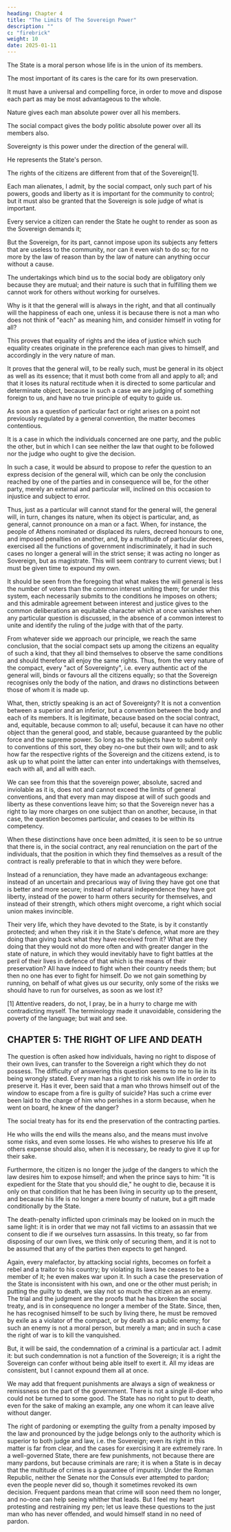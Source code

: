 ```yaml
---
heading: Chapter 4
title: "The Limits Of The Sovereign Power"
description: ""
c: "firebrick"
weight: 10
date: 2025-01-11
---
```



The State is a moral person whose life is in the union of its members.

The most important of its cares is the care for its own preservation.

It must have a universal and compelling force, in order to move and dispose each part as may be most advantageous to the whole.

Nature gives each man absolute power over all his members.

The social compact gives the body politic absolute power over all its members also.

Sovereignty is this power under the direction of the general will.

He represents the State's person.


<!-- , we have to consider the private persons composing it, whose life and liberty are naturally independent of it. -->

<!-- We are bound then to distinguish clearly between  -->

The rights of the citizens are different from that of the Sovereign[1].

 <!-- and between the duties the former have to fulfil as subjects, and the natural rights they should enjoy as men. -->

Each man alienates, I admit, by the social compact, only such part of his powers, goods and liberty as it is important for the community to control; but it must also be granted that the Sovereign is sole judge of what is important.

Every service a citizen can render the State he ought to render as soon as the Sovereign demands it; 

But the Sovereign, for its part, cannot impose upon its subjects any fetters that are useless to the community, nor can it even wish to do so; for no more by the law of reason than by the law of nature can anything occur without a cause.

The undertakings which bind us to the social body are obligatory only because they are mutual; and their nature is such that in fulfilling them we cannot work for others without working for ourselves.

Why is it that the general will is always in the right, and that all continually will the happiness of each one, unless it is because there is not a man who does not think of "each" as meaning him, and consider himself in voting for all? 

This proves that equality of rights and the idea of justice which such equality creates originate in the preference each man gives to himself, and accordingly in the very nature of man. 

It proves that the general will, to be really such, must be general in its object as well as its essence; that it must both come from all and apply to all; and that it loses its natural rectitude when it is directed to some particular and determinate object, because in such a case we are judging of something foreign to us, and have no true principle of equity to guide us.

As soon as a question of particular fact or right arises on a point not previously regulated by a general convention, the matter becomes contentious.

It is a case in which the individuals concerned are one party, and the public the other, but in which I can see neither the law that ought to be followed nor the judge who ought to give the decision. 

In such a case, it would be absurd to propose to refer the question to an express decision of the general will, which can be only the conclusion reached by one of the parties and in consequence will be, for the other party, merely an external and particular will, inclined on this occasion to injustice and subject to error. 

Thus, just as a particular will cannot stand for the general will, the general will, in turn, changes its nature, when its object is particular, and, as general, cannot pronounce on a man or a fact. When, for instance, the people of Athens nominated or displaced its rulers, decreed honours to one, and imposed penalties on another, and, by a multitude of particular decrees, exercised all the functions of government indiscriminately, it had in such cases no longer a general will in the strict sense; it was acting no longer as Sovereign, but as magistrate. This will seem contrary to current views; but I must be given time to expound my own.

It should be seen from the foregoing that what makes the will general is less the number of voters than the common interest uniting them; for under this system, each necessarily submits to the conditions he imposes on others; and this admirable agreement between interest and justice gives to the common deliberations an equitable character which at once vanishes when any particular question is discussed, in the absence of a common interest to unite and identify the ruling of the judge with that of the party.

From whatever side we approach our principle, we reach the same conclusion, that the social compact sets up among the citizens an equality of such a kind, that they all bind themselves to observe the same conditions and should therefore all enjoy the same rights. Thus, from the very nature of the compact, every "act of Sovereignty", i.e. every authentic act of the general will, binds or favours all the citizens equally; so that the Sovereign recognises only the body of the nation, and draws no distinctions between those of whom it is made up.

What, then, strictly speaking is an act of Sovereignty? It is not a convention between a superior and an inferior, but a convention between the body and each of its members. It is legitimate, because based on the social contract, and, equitable, because common to all; useful, because it can have no other object than the general good, and stable, because guaranteed by the public force and the supreme power. So long as the subjects have to submit only to conventions of this sort, they obey no-one but their own will; and to ask how far the respective rights of the Sovereign and the citizens extend, is to ask up to what point the latter can enter into undertakings with themselves, each with all, and all with each.

We can see from this that the sovereign power, absolute, sacred and inviolable as it is, does not and cannot exceed the limits of general conventions, and that every man may dispose at will of such goods and liberty as these conventions leave him; so that the Sovereign never has a right to lay more charges on one subject than on another, because, in that case, the question becomes particular, and ceases to be within its competency.

When these distinctions have once been admitted, it is seen to be so untrue that there is, in the social contract, any real renunciation on the part of the individuals, that the position in which they find themselves as a result of the contract is really preferable to that in which they were before.

Instead of a renunciation, they have made an advantageous exchange: instead of an uncertain and precarious way of living they have got one that is better and more secure; instead of natural independence they have got liberty, instead of the power to harm others security for themselves, and instead of their strength, which others might overcome, a right which social union makes invincible.

Their very life, which they have devoted to the State, is by it constantly protected; and when they risk it in the State's defence, what more are they doing than giving back what they have received from it? What are they doing that they would not do more often and with greater danger in the state of nature, in which they would inevitably have to fight battles at the peril of their lives in defence of that which is the means of their preservation? All have indeed to fight when their country needs them; but then no one has ever to fight for himself. Do we not gain something by running, on behalf of what gives us our security, only some of the risks we should have to run for ourselves, as soon as we lost it?

[1] Attentive readers, do not, I pray, be in a hurry to charge me with contradicting myself. The terminology made it unavoidable, considering the poverty of the language; but wait and see.


## CHAPTER 5: THE RIGHT OF LIFE AND DEATH

The question is often asked how individuals, having no right to dispose of their own lives, can transfer to the Sovereign a right which they do not possess. The difficulty of answering this question seems to me to lie in its being wrongly stated. Every man has a right to risk his own life in order to preserve it. Has it ever, been said that a man who throws himself out of the window to escape from a fire is guilty of suicide? Has such a crime ever been laid to the charge of him who perishes in a storm because, when he went on board, he knew of the danger?

The social treaty has for its end the preservation of the contracting parties.

He who wills the end wills the means also, and the means must involve some risks, and even some losses. He who wishes to preserve his life at others expense should also, when it is necessary, be ready to give it up for their sake.

Furthermore, the citizen is no longer the judge of the dangers to which the law desires him to expose himself; and when the prince says to him: "It is expedient for the State that you should die," he ought to die, because it is only on that condition that he has been living in security up to the present, and because his life is no longer a mere bounty of nature, but a gift made conditionally by the State.

The death-penalty inflicted upon criminals may be looked on in much the same light: it is in order that we may not fall victims to an assassin that we consent to die if we ourselves turn assassins. In this treaty, so far from disposing of our own lives, we think only of securing them, and it is not to be assumed that any of the parties then expects to get hanged.

Again, every malefactor, by attacking social rights, becomes on forfeit a rebel and a traitor to his country; by violating its laws he ceases to be a member of it; he even makes war upon it. In such a case the preservation of the State is inconsistent with his own, and one or the other must perish; in putting the guilty to death, we slay not so much the citizen as an enemy. The trial and the judgment are the proofs that he has broken the social treaty, and is in consequence no longer a member of the State. Since, then, he has recognised himself to be such by living there, he must be removed by exile as a violator of the compact, or by death as a public enemy; for such an enemy is not a moral person, but merely a man; and in such a case the right of war is to kill the vanquished.

But, it will be said, the condemnation of a criminal is a particular act. I admit it: but such condemnation is not a function of the Sovereign; it is a right the Sovereign can confer without being able itself to exert it. All my ideas are consistent, but I cannot expound them all at once.

We may add that frequent punishments are always a sign of weakness or remissness on the part of the government. There is not a single ill-doer who could not be turned to some good. The State has no right to put to death, even for the sake of making an example, any one whom it can leave alive without danger.

The right of pardoning or exempting the guilty from a penalty imposed by the law and pronounced by the judge belongs only to the authority which is superior to both judge and law, i.e. the Sovereign; even its right in this matter is far from clear, and the cases for exercising it are extremely rare. In a well-governed State, there are few punishments, not because there are many pardons, but because criminals are rare; it is when a State is in decay that the multitude of crimes is a guarantee of impunity. Under the Roman Republic, neither the Senate nor the Consuls ever attempted to pardon; even the people never did so, though it sometimes revoked its own decision. Frequent pardons mean that crime will soon need them no longer, and no-one can help seeing whither that leads. But I feel my heart protesting and restraining my pen; let us leave these questions to the just man who has never offended, and would himself stand in no need of pardon.


